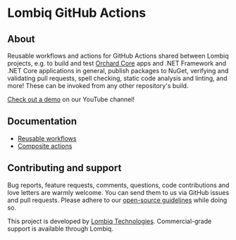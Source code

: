 # Lombiq GitHub Actions

## About

Reusable workflows and actions for GitHub Actions shared between Lombiq projects, e.g. to build and test [Orchard Core](https://www.orchardcore.net/) apps and .NET Framework and .NET Core applications in general, publish packages to NuGet, verifying and validating pull requests, spell checking, static code analysis and linting, and more! These can be invoked from any other repository's build.

[Check out a demo](https://www.youtube.com/watch?v=bhMnX0TsybM) on our YouTube channel!

## Documentation

- [Reusable workflows](Docs/Workflows.md)
- [Composite actions](Docs/Actions.md)

## Contributing and support

Bug reports, feature requests, comments, questions, code contributions and love letters are warmly welcome. You can send them to us via GitHub issues and pull requests. Please adhere to our [open-source guidelines](https://lombiq.com/open-source-guidelines) while doing so.

This project is developed by [Lombiq Technologies](https://lombiq.com/). Commercial-grade support is available through Lombiq.
